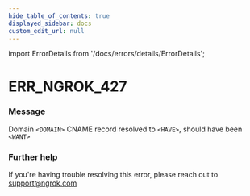 ```yaml
---
hide_table_of_contents: true
displayed_sidebar: docs
custom_edit_url: null
---
```


import ErrorDetails from '/docs/errors/details/ErrorDetails';

# ERR_NGROK_427

### Message
Domain `<DOMAIN>` CNAME record resolved to `<HAVE>`, should have been `<WANT>`

### Further help
If you're having trouble resolving this error, please reach out to [support@ngrok.com](mailto:support@ngrok.com?subject=Help%20with%20ERR_NGROK_427)

<ErrorDetails error='err_ngrok_427' />
